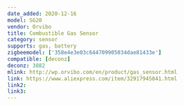 ```yaml
---
date_added: 2020-12-16
model: SG20 
vendor: Orvibo
title: Combustible Gas Sensor
category: sensor
supports: gas, battery
zigbeemodel: ['358e4e3e03c644709905034dae81433e']
compatible: [deconz]
deconz: 3882
mlink: http://wp.orvibo.com/en/product/gas_sensor.html
link: https://www.aliexpress.com/item/32917945841.html
link2: 
link3: 
---
```

